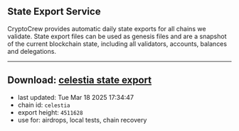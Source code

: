 ## State Export Service
CryptoCrew provides automatic daily state exports for all chains we validate. State export files can be used as genesis files and are a snapshot of the current blockchain state, including all validators, accounts, balances and delegations.

---
**Download: [celestia state export](https://dl-eu2.ccvalidators.com/SERVICE/celestia/celestia_export_4511628.json)**
---

- last updated: Tue Mar 18 2025 17:34:47
- chain id: `celestia`
- export height: `4511628`
- use for: airdrops, local tests, chain recovery
